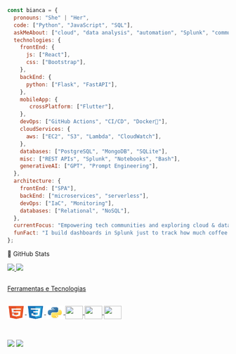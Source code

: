 ```javascript
const bianca = {
  pronouns: "She" | "Her",
  code: ["Python", "JavaScript", "SQL"],
  askMeAbout: ["cloud", "data analysis", "automation", "Splunk", "communities of practice"],
  technologies: {
    frontEnd: {
      js: ["React"],
      css: ["Bootstrap"],
    },
    backEnd: {
      python: ["Flask", "FastAPI"],
    },
    mobileApp: {
       crossPlatform: ["Flutter"],
    },
    devOps: ["GitHub Actions", "CI/CD", "Docker🐳"],
    cloudServices: {
      aws: ["EC2", "S3", "Lambda", "CloudWatch"],
    },
    databases: ["PostgreSQL", "MongoDB", "SQLite"],
    misc: ["REST APIs", "Splunk", "Notebooks", "Bash"],
    generativeAI: ["GPT", "Prompt Engineering"],
  },
  architecture: {
    frontEnd: ["SPA"],
    backEnd: ["microservices", "serverless"],
    devOps: ["IaC", "Monitoring"],
    databases: ["Relational", "NoSQL"],
  },
  currentFocus: "Empowering tech communities and exploring cloud & data solutions ☁️📊",
  funFact: "I build dashboards in Splunk just to track how much coffee I've had ☕📈"
};
```

🚀 GitHub Stats
<div style="display: inline-flex">
  <a href="https://github.com/BiancaAbbamonte">
  <img height="150em" src="https://github-readme-stats-sigma-five.vercel.app/api?username=BiancaAbbamonte&show_icons=true&theme=radical&include_all_commits=true&count_private=true"/>
  <img height="150em" src="https://github-readme-stats-sigma-five.vercel.app/api/top-langs/?username=BiancaAbbamonte&layout=compact&theme=radical"/>
</div>

 
##

Ferramentas e Tecnologias
<div style="display: inline_block"><br>
  <img align="center" height="30" width="40" src="https://raw.githubusercontent.com/devicons/devicon/master/icons/html5/html5-original.svg">
  <img align="center" height="30" width="40" src="https://raw.githubusercontent.com/devicons/devicon/master/icons/css3/css3-original.svg">
  <img align="center" height="30" width="40" src="https://raw.githubusercontent.com/devicons/devicon/master/icons/python/python-original.svg">
  <img align="center" height="30" width="40" src="https://cdn.jsdelivr.net/gh/devicons/devicon/icons/flutter/flutter-original.svg">
  <img align="center" height="30" width="40" src="https://cdn.jsdelivr.net/gh/devicons/devicon/icons/java/java-original.svg">
<img align="center" height="30" width="40" src="https://cdn.jsdelivr.net/gh/devicons/devicon/icons/kotlin/kotlin-original.svg">
</div>
  
##
  
<div style="display: inline_block"><br>
<a href="https://www.linkedin.com/in/biancaabbamonte/" target="_blank"><img src="https://img.shields.io/badge/-LinkedIn-%230077B5?style=for-the-badge&logo=linkedin&logoColor=white" target="_blank"></a>
 <a href = "mailto:abbamontebianca@gmail.com"><img src="https://img.shields.io/badge/-Gmail-%23333?style=for-the-badge&logo=gmail&logoColor=white" target="_blank"></a>
</div>
